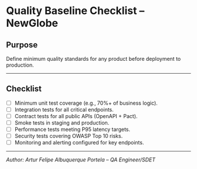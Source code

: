 # Quality Baseline Checklist – NewGlobe

## Purpose
Define minimum quality standards for any product before deployment to production.

---

## Checklist
- [ ] Minimum unit test coverage (e.g., 70%+ of business logic).
- [ ] Integration tests for all critical endpoints.
- [ ] Contract tests for all public APIs (OpenAPI + Pact).
- [ ] Smoke tests in staging and production.
- [ ] Performance tests meeting P95 latency targets.
- [ ] Security tests covering OWASP Top 10 risks.
- [ ] Monitoring and alerting configured for key endpoints.

---

*Author: Artur Felipe Albuquerque Portela – QA Engineer/SDET*
